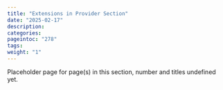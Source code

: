 ```yaml
---
title: "Extensions in Provider Section"
date: "2025-02-17"
description:
categories:
pageintoc: "278"
tags:
weight: "1"
---
```


<a id="extensions-in-provider-section"></a>

<!--# Extensions in Provider Section -->

Placeholder page for page(s) in this section, number and titles undefined yet.
